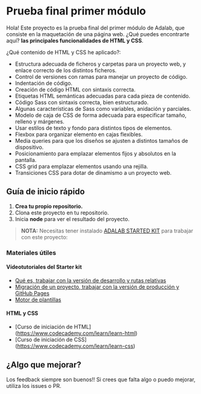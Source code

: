 # Prueba final primer módulo

Hola! Este proyecto es la prueba final del primer módulo de Adalab, que consiste en la maquetación de una página web. ¿Qué puedes encontrarte aquí? **las principales funcionalidades de HTML y CSS**.

¿Qué contenido de HTML y CSS he aplicado?:

- Estructura adecuada de ficheros y carpetas para un proyecto web, y enlace correcto de los
  distintos ficheros.
- Control de versiones con ramas para manejar un proyecto de código.
- Indentación de código.
- Creación de código HTML con sintaxis correcta.
- Etiquetas HTML semánticas adecuadas para cada pieza de contenido.
- Código Sass con sintaxis correcta, bien estructurado.
- Algunas características de Sass como variables, anidación y parciales.
- Modelo de caja de CSS de forma adecuada para especificar tamaño, relleno y márgenes.
- Usar estilos de texto y fondo para distintos tipos de elementos.
- Flexbox para organizar elemento en cajas flexibles.
- Media queries para que los diseños se ajusten a distintos tamaños de dispositivo.
- Posicionamiento para emplazar elementos fijos y absolutos en la pantalla.
- CSS grid para emplazar elementos usando una rejilla.
- Transiciones CSS para dotar de dinamismo a un proyecto web.

## Guía de inicio rápido

1. **Crea tu propio repositorio.**
2. Clona este proyecto en tu repositorio.
3. Inicia **node** para ver el resultado del proyecto.

> **NOTA:** Necesitas tener instalado [ADALAB STARTED KIT](https://github.com/Adalab/adalab-web-starter-kit) para trabajar con este proyecto:

### Materiales útiles

#### Vídeotutoriales del Starter kit

- [Qué es, trabajar con la versión de desarrollo y rutas relativas](https://www.youtube.com/watch?v=XwvhXvBijos)
- [Migración de un proyecto, trabajar con la versión de producción y GitHub Pages](https://www.youtube.com/watch?v=qqGClcgt9Uc)
- [Motor de plantillas](https://www.youtube.com/watch?v=4GwXOJ045Zg)

#### HTML y CSS

- [Curso de iniciación de HTML] (https://www.codecademy.com/learn/learn-html)
- [Curso de iniciación de CSS] (https://www.codecademy.com/learn/learn-css)

## ¿Algo que mejorar?

Los feedback siempre son buenos!! Si crees que falta algo o puedo mejorar, utiliza los issues o PR.
